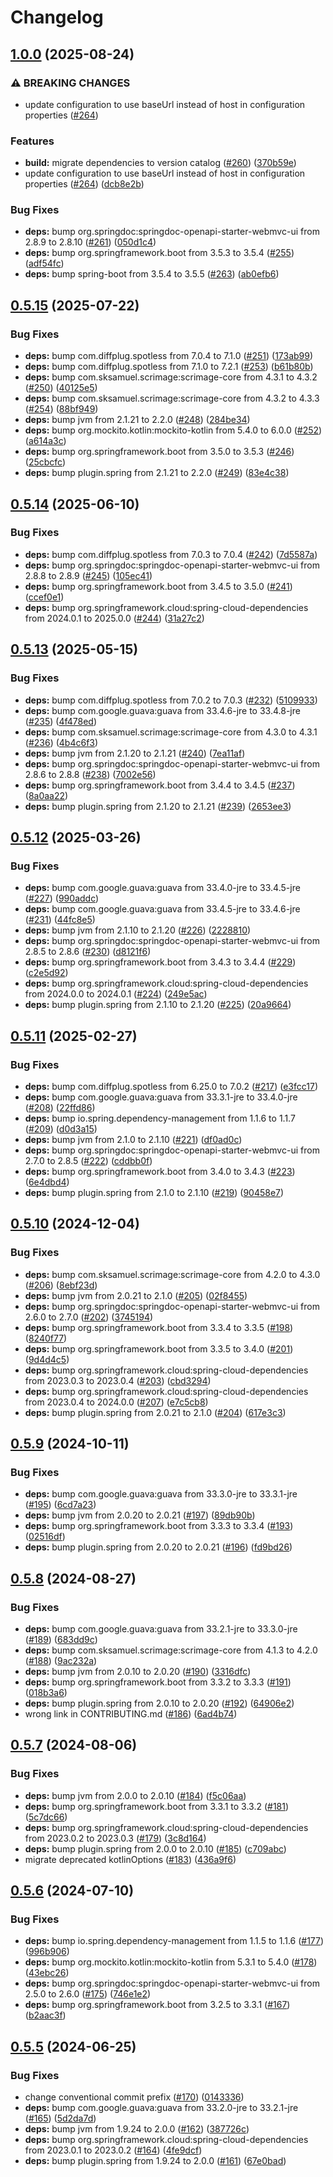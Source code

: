 # Changelog

## [1.0.0](https://github.com/simplyRoba/pixoo-bridge/compare/v0.5.15...v1.0.0) (2025-08-24)


### ⚠ BREAKING CHANGES

* update configuration to use baseUrl instead of host in configuration properties ([#264](https://github.com/simplyRoba/pixoo-bridge/issues/264))

### Features

* **build:** migrate dependencies to version catalog ([#260](https://github.com/simplyRoba/pixoo-bridge/issues/260)) ([370b59e](https://github.com/simplyRoba/pixoo-bridge/commit/370b59e0c49c0b78539ad079a6bfdc508d1ef75b))
* update configuration to use baseUrl instead of host in configuration properties ([#264](https://github.com/simplyRoba/pixoo-bridge/issues/264)) ([dcb8e2b](https://github.com/simplyRoba/pixoo-bridge/commit/dcb8e2b0cf5cbfd12cbb15076feb5fbd8d372e47))


### Bug Fixes

* **deps:** bump org.springdoc:springdoc-openapi-starter-webmvc-ui from 2.8.9 to 2.8.10 ([#261](https://github.com/simplyRoba/pixoo-bridge/issues/261)) ([050d1c4](https://github.com/simplyRoba/pixoo-bridge/commit/050d1c48ecd34fc7d85f4fedc35f6eb6a300df37))
* **deps:** bump org.springframework.boot from 3.5.3 to 3.5.4 ([#255](https://github.com/simplyRoba/pixoo-bridge/issues/255)) ([adf54fc](https://github.com/simplyRoba/pixoo-bridge/commit/adf54fc1b5639d52bba69074d45d2652509923b9))
* **deps:** bump spring-boot from 3.5.4 to 3.5.5 ([#263](https://github.com/simplyRoba/pixoo-bridge/issues/263)) ([ab0efb6](https://github.com/simplyRoba/pixoo-bridge/commit/ab0efb6a220bc5a4fd24a083b94c56b328b183d2))

## [0.5.15](https://github.com/simplyRoba/pixoo-bridge/compare/v0.5.14...v0.5.15) (2025-07-22)


### Bug Fixes

* **deps:** bump com.diffplug.spotless from 7.0.4 to 7.1.0 ([#251](https://github.com/simplyRoba/pixoo-bridge/issues/251)) ([173ab99](https://github.com/simplyRoba/pixoo-bridge/commit/173ab9950eb4a2f7850f1fc3a6b15539a3c2000c))
* **deps:** bump com.diffplug.spotless from 7.1.0 to 7.2.1 ([#253](https://github.com/simplyRoba/pixoo-bridge/issues/253)) ([b61b80b](https://github.com/simplyRoba/pixoo-bridge/commit/b61b80be37d745cce74c5436a78b00c92e259d7b))
* **deps:** bump com.sksamuel.scrimage:scrimage-core from 4.3.1 to 4.3.2 ([#250](https://github.com/simplyRoba/pixoo-bridge/issues/250)) ([40125e5](https://github.com/simplyRoba/pixoo-bridge/commit/40125e5fcbce7e9a9778bdb6ccb7acd94ca86bd2))
* **deps:** bump com.sksamuel.scrimage:scrimage-core from 4.3.2 to 4.3.3 ([#254](https://github.com/simplyRoba/pixoo-bridge/issues/254)) ([88bf949](https://github.com/simplyRoba/pixoo-bridge/commit/88bf949976c8ad8667356fdea569ba33e5b35eb4))
* **deps:** bump jvm from 2.1.21 to 2.2.0 ([#248](https://github.com/simplyRoba/pixoo-bridge/issues/248)) ([284be34](https://github.com/simplyRoba/pixoo-bridge/commit/284be34baa6c944de9f69a2b1af03f8d35b81c1a))
* **deps:** bump org.mockito.kotlin:mockito-kotlin from 5.4.0 to 6.0.0 ([#252](https://github.com/simplyRoba/pixoo-bridge/issues/252)) ([a614a3c](https://github.com/simplyRoba/pixoo-bridge/commit/a614a3ccaf32b040794c6b06153eff8df2799120))
* **deps:** bump org.springframework.boot from 3.5.0 to 3.5.3 ([#246](https://github.com/simplyRoba/pixoo-bridge/issues/246)) ([25cbcfc](https://github.com/simplyRoba/pixoo-bridge/commit/25cbcfc0f1a94f7864f6838ab7a15dd0f6ddc704))
* **deps:** bump plugin.spring from 2.1.21 to 2.2.0 ([#249](https://github.com/simplyRoba/pixoo-bridge/issues/249)) ([83e4c38](https://github.com/simplyRoba/pixoo-bridge/commit/83e4c38eb197b7098aac6b45ec1800d0079be2a0))

## [0.5.14](https://github.com/simplyRoba/pixoo-bridge/compare/v0.5.13...v0.5.14) (2025-06-10)


### Bug Fixes

* **deps:** bump com.diffplug.spotless from 7.0.3 to 7.0.4 ([#242](https://github.com/simplyRoba/pixoo-bridge/issues/242)) ([7d5587a](https://github.com/simplyRoba/pixoo-bridge/commit/7d5587a82356395d14ba726e1b98e754ee0a6c60))
* **deps:** bump org.springdoc:springdoc-openapi-starter-webmvc-ui from 2.8.8 to 2.8.9 ([#245](https://github.com/simplyRoba/pixoo-bridge/issues/245)) ([105ec41](https://github.com/simplyRoba/pixoo-bridge/commit/105ec4189a0081f838473ceb7619c67b763416e2))
* **deps:** bump org.springframework.boot from 3.4.5 to 3.5.0 ([#241](https://github.com/simplyRoba/pixoo-bridge/issues/241)) ([ccef0e1](https://github.com/simplyRoba/pixoo-bridge/commit/ccef0e16b975ffdd6766ec84076bcbdc200b0324))
* **deps:** bump org.springframework.cloud:spring-cloud-dependencies from 2024.0.1 to 2025.0.0 ([#244](https://github.com/simplyRoba/pixoo-bridge/issues/244)) ([31a27c2](https://github.com/simplyRoba/pixoo-bridge/commit/31a27c26fc47dac5c43f47cccb6d7bccfe932071))

## [0.5.13](https://github.com/simplyRoba/pixoo-bridge/compare/v0.5.12...v0.5.13) (2025-05-15)


### Bug Fixes

* **deps:** bump com.diffplug.spotless from 7.0.2 to 7.0.3 ([#232](https://github.com/simplyRoba/pixoo-bridge/issues/232)) ([5109933](https://github.com/simplyRoba/pixoo-bridge/commit/51099332bbec21568ecf9219de0b7e94bba0d66d))
* **deps:** bump com.google.guava:guava from 33.4.6-jre to 33.4.8-jre ([#235](https://github.com/simplyRoba/pixoo-bridge/issues/235)) ([4f478ed](https://github.com/simplyRoba/pixoo-bridge/commit/4f478ed57e4617992b4766792790c40499d12cd1))
* **deps:** bump com.sksamuel.scrimage:scrimage-core from 4.3.0 to 4.3.1 ([#236](https://github.com/simplyRoba/pixoo-bridge/issues/236)) ([4b4c6f3](https://github.com/simplyRoba/pixoo-bridge/commit/4b4c6f3b5fe643b88398da1de30349289d482a14))
* **deps:** bump jvm from 2.1.20 to 2.1.21 ([#240](https://github.com/simplyRoba/pixoo-bridge/issues/240)) ([7ea11af](https://github.com/simplyRoba/pixoo-bridge/commit/7ea11af6ea46a8f65b8395c928f7194b128768a3))
* **deps:** bump org.springdoc:springdoc-openapi-starter-webmvc-ui from 2.8.6 to 2.8.8 ([#238](https://github.com/simplyRoba/pixoo-bridge/issues/238)) ([7002e56](https://github.com/simplyRoba/pixoo-bridge/commit/7002e5639fbec3af9820f6a3fcd2a5e3bed89d2c))
* **deps:** bump org.springframework.boot from 3.4.4 to 3.4.5 ([#237](https://github.com/simplyRoba/pixoo-bridge/issues/237)) ([8a0aa22](https://github.com/simplyRoba/pixoo-bridge/commit/8a0aa22c6af2bff837a14934d4cd31aa4fa230ce))
* **deps:** bump plugin.spring from 2.1.20 to 2.1.21 ([#239](https://github.com/simplyRoba/pixoo-bridge/issues/239)) ([2653ee3](https://github.com/simplyRoba/pixoo-bridge/commit/2653ee3994df9c9a4708300b02728857e0ca3f26))

## [0.5.12](https://github.com/simplyRoba/pixoo-bridge/compare/v0.5.11...v0.5.12) (2025-03-26)


### Bug Fixes

* **deps:** bump com.google.guava:guava from 33.4.0-jre to 33.4.5-jre ([#227](https://github.com/simplyRoba/pixoo-bridge/issues/227)) ([990addc](https://github.com/simplyRoba/pixoo-bridge/commit/990addc85fccaa814c9e1e94cdeb452f3d03d606))
* **deps:** bump com.google.guava:guava from 33.4.5-jre to 33.4.6-jre ([#231](https://github.com/simplyRoba/pixoo-bridge/issues/231)) ([44fc8e5](https://github.com/simplyRoba/pixoo-bridge/commit/44fc8e55aa73238a60a3bdf9ee4565df7457b973))
* **deps:** bump jvm from 2.1.10 to 2.1.20 ([#226](https://github.com/simplyRoba/pixoo-bridge/issues/226)) ([2228810](https://github.com/simplyRoba/pixoo-bridge/commit/22288101a25bc05647d05a2b4584a5dab5fb934b))
* **deps:** bump org.springdoc:springdoc-openapi-starter-webmvc-ui from 2.8.5 to 2.8.6 ([#230](https://github.com/simplyRoba/pixoo-bridge/issues/230)) ([d8121f6](https://github.com/simplyRoba/pixoo-bridge/commit/d8121f6537a3ec256bd6a48fe1031e7f750fbe3e))
* **deps:** bump org.springframework.boot from 3.4.3 to 3.4.4 ([#229](https://github.com/simplyRoba/pixoo-bridge/issues/229)) ([c2e5d92](https://github.com/simplyRoba/pixoo-bridge/commit/c2e5d92fa99e4c4e8d5b7a4d2b9840f1b1300382))
* **deps:** bump org.springframework.cloud:spring-cloud-dependencies from 2024.0.0 to 2024.0.1 ([#224](https://github.com/simplyRoba/pixoo-bridge/issues/224)) ([249e5ac](https://github.com/simplyRoba/pixoo-bridge/commit/249e5ac5eb042c84d44260bf7685570da26cc686))
* **deps:** bump plugin.spring from 2.1.10 to 2.1.20 ([#225](https://github.com/simplyRoba/pixoo-bridge/issues/225)) ([20a9664](https://github.com/simplyRoba/pixoo-bridge/commit/20a96644132c8df7912793dfba9674d20bd1cbc2))

## [0.5.11](https://github.com/simplyRoba/pixoo-bridge/compare/v0.5.10...v0.5.11) (2025-02-27)


### Bug Fixes

* **deps:** bump com.diffplug.spotless from 6.25.0 to 7.0.2 ([#217](https://github.com/simplyRoba/pixoo-bridge/issues/217)) ([e3fcc17](https://github.com/simplyRoba/pixoo-bridge/commit/e3fcc17723952f4c9b763a61072f5b242411c3d7))
* **deps:** bump com.google.guava:guava from 33.3.1-jre to 33.4.0-jre ([#208](https://github.com/simplyRoba/pixoo-bridge/issues/208)) ([22ffd86](https://github.com/simplyRoba/pixoo-bridge/commit/22ffd865011da25068c90376044ff6d14113c2fe))
* **deps:** bump io.spring.dependency-management from 1.1.6 to 1.1.7 ([#209](https://github.com/simplyRoba/pixoo-bridge/issues/209)) ([d0d3a15](https://github.com/simplyRoba/pixoo-bridge/commit/d0d3a1586c3ba000a6e58d58e7dbefaf558b5e11))
* **deps:** bump jvm from 2.1.0 to 2.1.10 ([#221](https://github.com/simplyRoba/pixoo-bridge/issues/221)) ([df0ad0c](https://github.com/simplyRoba/pixoo-bridge/commit/df0ad0cb99c69d6b4e54743e6c48266429da10ad))
* **deps:** bump org.springdoc:springdoc-openapi-starter-webmvc-ui from 2.7.0 to 2.8.5 ([#222](https://github.com/simplyRoba/pixoo-bridge/issues/222)) ([cddbb0f](https://github.com/simplyRoba/pixoo-bridge/commit/cddbb0fa6e9d8e339493e22c133a48363eae4821))
* **deps:** bump org.springframework.boot from 3.4.0 to 3.4.3 ([#223](https://github.com/simplyRoba/pixoo-bridge/issues/223)) ([6e4dbd4](https://github.com/simplyRoba/pixoo-bridge/commit/6e4dbd4be5d9136909eaa2b546109ebd888aa6d1))
* **deps:** bump plugin.spring from 2.1.0 to 2.1.10 ([#219](https://github.com/simplyRoba/pixoo-bridge/issues/219)) ([90458e7](https://github.com/simplyRoba/pixoo-bridge/commit/90458e7a0253596a8d366346685043284e5bee90))

## [0.5.10](https://github.com/simplyRoba/pixoo-bridge/compare/v0.5.9...v0.5.10) (2024-12-04)


### Bug Fixes

* **deps:** bump com.sksamuel.scrimage:scrimage-core from 4.2.0 to 4.3.0 ([#206](https://github.com/simplyRoba/pixoo-bridge/issues/206)) ([8ebf23d](https://github.com/simplyRoba/pixoo-bridge/commit/8ebf23d160ec6792435d0f32fb4b9e6cd57cbc54))
* **deps:** bump jvm from 2.0.21 to 2.1.0 ([#205](https://github.com/simplyRoba/pixoo-bridge/issues/205)) ([02f8455](https://github.com/simplyRoba/pixoo-bridge/commit/02f8455631998950b6cd1024a13204a99218e5f5))
* **deps:** bump org.springdoc:springdoc-openapi-starter-webmvc-ui from 2.6.0 to 2.7.0 ([#202](https://github.com/simplyRoba/pixoo-bridge/issues/202)) ([3745194](https://github.com/simplyRoba/pixoo-bridge/commit/374519444760cc152cb8cfc56a27da79156893de))
* **deps:** bump org.springframework.boot from 3.3.4 to 3.3.5 ([#198](https://github.com/simplyRoba/pixoo-bridge/issues/198)) ([8240f77](https://github.com/simplyRoba/pixoo-bridge/commit/8240f77531f3f467a4e27e6b0915b24f972c5acb))
* **deps:** bump org.springframework.boot from 3.3.5 to 3.4.0 ([#201](https://github.com/simplyRoba/pixoo-bridge/issues/201)) ([9d4d4c5](https://github.com/simplyRoba/pixoo-bridge/commit/9d4d4c5edba053463ebf2bda59dc52410d340a26))
* **deps:** bump org.springframework.cloud:spring-cloud-dependencies from 2023.0.3 to 2023.0.4 ([#203](https://github.com/simplyRoba/pixoo-bridge/issues/203)) ([cbd3294](https://github.com/simplyRoba/pixoo-bridge/commit/cbd3294235f30651a5b6f8cae3f2625d328f4864))
* **deps:** bump org.springframework.cloud:spring-cloud-dependencies from 2023.0.4 to 2024.0.0 ([#207](https://github.com/simplyRoba/pixoo-bridge/issues/207)) ([e7c5cb8](https://github.com/simplyRoba/pixoo-bridge/commit/e7c5cb849a14982ec4d5c49a04cc4bc9b2f07658))
* **deps:** bump plugin.spring from 2.0.21 to 2.1.0 ([#204](https://github.com/simplyRoba/pixoo-bridge/issues/204)) ([617e3c3](https://github.com/simplyRoba/pixoo-bridge/commit/617e3c381608cd48402df4972a2d09a72055dd6e))

## [0.5.9](https://github.com/simplyRoba/pixoo-bridge/compare/v0.5.8...v0.5.9) (2024-10-11)


### Bug Fixes

* **deps:** bump com.google.guava:guava from 33.3.0-jre to 33.3.1-jre ([#195](https://github.com/simplyRoba/pixoo-bridge/issues/195)) ([6cd7a23](https://github.com/simplyRoba/pixoo-bridge/commit/6cd7a234bcae8013eb8941f6ac700f201df2a4b4))
* **deps:** bump jvm from 2.0.20 to 2.0.21 ([#197](https://github.com/simplyRoba/pixoo-bridge/issues/197)) ([89db90b](https://github.com/simplyRoba/pixoo-bridge/commit/89db90b3a2af8520fb09996ceab8dcc922c8db61))
* **deps:** bump org.springframework.boot from 3.3.3 to 3.3.4 ([#193](https://github.com/simplyRoba/pixoo-bridge/issues/193)) ([02516df](https://github.com/simplyRoba/pixoo-bridge/commit/02516df94ceb52ef1079e7ab747cc8e058c3b6c7))
* **deps:** bump plugin.spring from 2.0.20 to 2.0.21 ([#196](https://github.com/simplyRoba/pixoo-bridge/issues/196)) ([fd9bd26](https://github.com/simplyRoba/pixoo-bridge/commit/fd9bd26d3479d610331e09dd6dbfce4599048c76))

## [0.5.8](https://github.com/simplyRoba/pixoo-bridge/compare/v0.5.7...v0.5.8) (2024-08-27)


### Bug Fixes

* **deps:** bump com.google.guava:guava from 33.2.1-jre to 33.3.0-jre ([#189](https://github.com/simplyRoba/pixoo-bridge/issues/189)) ([683dd9c](https://github.com/simplyRoba/pixoo-bridge/commit/683dd9c143a6e2fbefaf56704d2e6b319d200efd))
* **deps:** bump com.sksamuel.scrimage:scrimage-core from 4.1.3 to 4.2.0 ([#188](https://github.com/simplyRoba/pixoo-bridge/issues/188)) ([9ac232a](https://github.com/simplyRoba/pixoo-bridge/commit/9ac232ae0b99f47f6c298cbb30bfc37cc993a333))
* **deps:** bump jvm from 2.0.10 to 2.0.20 ([#190](https://github.com/simplyRoba/pixoo-bridge/issues/190)) ([3316dfc](https://github.com/simplyRoba/pixoo-bridge/commit/3316dfce6636c9542f22c240ba2b6c4da8e6e5fe))
* **deps:** bump org.springframework.boot from 3.3.2 to 3.3.3 ([#191](https://github.com/simplyRoba/pixoo-bridge/issues/191)) ([018b3a6](https://github.com/simplyRoba/pixoo-bridge/commit/018b3a6f468d4a6b672c4e0fd04e0b4b18c735b0))
* **deps:** bump plugin.spring from 2.0.10 to 2.0.20 ([#192](https://github.com/simplyRoba/pixoo-bridge/issues/192)) ([64906e2](https://github.com/simplyRoba/pixoo-bridge/commit/64906e2f361b109a3b0c450025bd6c2ddfe9c013))
* wrong link in CONTRIBUTING.md ([#186](https://github.com/simplyRoba/pixoo-bridge/issues/186)) ([6ad4b74](https://github.com/simplyRoba/pixoo-bridge/commit/6ad4b7444ae79cfa3d6f2960e1935bc490c47496))

## [0.5.7](https://github.com/simplyRoba/pixoo-bridge/compare/v0.5.6...v0.5.7) (2024-08-06)


### Bug Fixes

* **deps:** bump jvm from 2.0.0 to 2.0.10 ([#184](https://github.com/simplyRoba/pixoo-bridge/issues/184)) ([f5c06aa](https://github.com/simplyRoba/pixoo-bridge/commit/f5c06aaaca59f4dc2953cdd7fe16c6a848c13b74))
* **deps:** bump org.springframework.boot from 3.3.1 to 3.3.2 ([#181](https://github.com/simplyRoba/pixoo-bridge/issues/181)) ([5c7dc66](https://github.com/simplyRoba/pixoo-bridge/commit/5c7dc6625fae5b74776351c8c8bd5b3952068123))
* **deps:** bump org.springframework.cloud:spring-cloud-dependencies from 2023.0.2 to 2023.0.3 ([#179](https://github.com/simplyRoba/pixoo-bridge/issues/179)) ([3c8d164](https://github.com/simplyRoba/pixoo-bridge/commit/3c8d1646c9919ef93ce5a75fcc76ddd2e09dadbd))
* **deps:** bump plugin.spring from 2.0.0 to 2.0.10 ([#185](https://github.com/simplyRoba/pixoo-bridge/issues/185)) ([c709abc](https://github.com/simplyRoba/pixoo-bridge/commit/c709abc23b37fe0d4265e9f57ba1c75f2273c7f2))
* migrate deprecated kotlinOptions ([#183](https://github.com/simplyRoba/pixoo-bridge/issues/183)) ([436a9f6](https://github.com/simplyRoba/pixoo-bridge/commit/436a9f64e3df168fee5adea64d509de6628bd911))

## [0.5.6](https://github.com/simplyRoba/pixoo-bridge/compare/v0.5.5...v0.5.6) (2024-07-10)


### Bug Fixes

* **deps:** bump io.spring.dependency-management from 1.1.5 to 1.1.6 ([#177](https://github.com/simplyRoba/pixoo-bridge/issues/177)) ([996b906](https://github.com/simplyRoba/pixoo-bridge/commit/996b906c2b73a4e7a2df1f041e98232d91ae6cd5))
* **deps:** bump org.mockito.kotlin:mockito-kotlin from 5.3.1 to 5.4.0 ([#178](https://github.com/simplyRoba/pixoo-bridge/issues/178)) ([43ebc26](https://github.com/simplyRoba/pixoo-bridge/commit/43ebc26bbe70a58e27178e7b6cb239f20748a21c))
* **deps:** bump org.springdoc:springdoc-openapi-starter-webmvc-ui from 2.5.0 to 2.6.0 ([#175](https://github.com/simplyRoba/pixoo-bridge/issues/175)) ([746e1e2](https://github.com/simplyRoba/pixoo-bridge/commit/746e1e2b1df1caf96a412da68d6716c73fd52f2e))
* **deps:** bump org.springframework.boot from 3.2.5 to 3.3.1 ([#167](https://github.com/simplyRoba/pixoo-bridge/issues/167)) ([b2aac3f](https://github.com/simplyRoba/pixoo-bridge/commit/b2aac3f4b1ec9006b5268ed295552e4ede4de3cc))

## [0.5.5](https://github.com/simplyRoba/pixoo-bridge/compare/v0.5.4...v0.5.5) (2024-06-25)


### Bug Fixes

* change conventional commit prefix ([#170](https://github.com/simplyRoba/pixoo-bridge/issues/170)) ([0143336](https://github.com/simplyRoba/pixoo-bridge/commit/014333697fb82cba2ec11386810d1743a72cccf5))
* **deps:** bump com.google.guava:guava from 33.2.0-jre to 33.2.1-jre ([#165](https://github.com/simplyRoba/pixoo-bridge/issues/165)) ([5d2da7d](https://github.com/simplyRoba/pixoo-bridge/commit/5d2da7d5b2ef68bc4a1c867842868bc7c23f97cf))
* **deps:** bump jvm from 1.9.24 to 2.0.0 ([#162](https://github.com/simplyRoba/pixoo-bridge/issues/162)) ([387726c](https://github.com/simplyRoba/pixoo-bridge/commit/387726c1f03b5e8483479805cb21108682a2e346))
* **deps:** bump org.springframework.cloud:spring-cloud-dependencies from 2023.0.1 to 2023.0.2 ([#164](https://github.com/simplyRoba/pixoo-bridge/issues/164)) ([4fe9dcf](https://github.com/simplyRoba/pixoo-bridge/commit/4fe9dcf50f2eebc139fc0e82cacabf80931e7de6))
* **deps:** bump plugin.spring from 1.9.24 to 2.0.0 ([#161](https://github.com/simplyRoba/pixoo-bridge/issues/161)) ([67e0bad](https://github.com/simplyRoba/pixoo-bridge/commit/67e0badbebba56ddeaf1c0b5dbaaa3785fd2b822))
